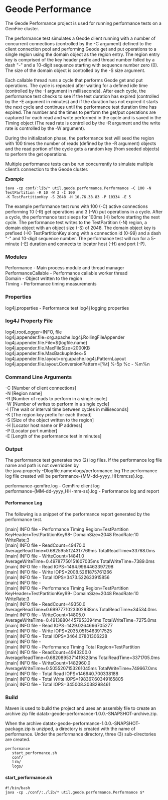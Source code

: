 # Geode Performance #

The Geode Performance project is used for running performance tests on a GemFire cluster. 

The performance test simulates a Geode client running with a number of concurrent connections (controlled by the -C argument) defined to the client connection pool and performing Geode get and put operations to a single region using the domain object as the region entry. The region entry key is comprised of the key header prefix and thread number folled by a dash "-" and a 10-digit sequence starting with sequence number zero (0). The size of the domain object is controlled by the -S size argument.

Each callable thread runs a cycle that performs Geode get and put operations. The cycle is repeated after waiting for a defined idle time (controlled by the -I argument in milliseconds). After each cycle, the performance test checks to see if the test duration has expired (controlled by the -E argument in minutes) and if the duration has not expired it starts the next cycle and continues until the performance test duration time has expired. The number and the times to perform the get/put operations are captured for each read and write performed in the cycle and is saved in the Timing object (The read rate is controlled by the -R argument and the write rate is controlled by the -W argument).

During the initialization phase, the performance test will seed the region with 100 times the number of reads (defined by the -R argument) objects and the read portion of the cycle gets a random key (from seeded objects) to perform the get operations.

Multiple performance tests can be run concurrently to simulate multiple client’s connection to the Geode cluster.

***Example***

    java -cp conf/:lib/* util.geode.performance.Performance -C 100 -N TestPartition -R 10 -W 3 -I 100  
    -K TestPartitionKey -S 2048 -H 10.76.38.83 -P 10334 -E 5

The example performance test runs with 100 (-C) active connections performing 10 (-R) get operations and 3 (-W) put operations in a cycle. After a cycle, the performance test sleeps for 100ms (-I) before starting the next cycle. The performance test writes to the TestPartition (-N) region, a domain object with an object size (-S) of 2048. The domain object key is prefixed (-K) TestPartitionKey along with a connection id (0-99) and a dash "-" and 10-digit sequence number. The performance test will run for a 5-minute (-E) duration and connects to locator host (-H) and port (-P).

### Modules ###

Performance - Main process module and thread manager  
PerformanceCallable - Performance callable worker thread  
Domain - Object written to the region  
Timing - Performance timing measurements

### Properties ###

log4j.properties - Performance test log4j logging properties  

### log4J Property File ###

log4j.rootLogger=INFO, file  
log4j.appender.file=org.apache.log4j.RollingFileAppender  
log4j.appender.file.File=${logfile.name}  
log4j.appender.file.MaxFileSize=2000KB  
log4j.appender.file.MaxBackupIndex=5  
log4j.appender.file.layout=org.apache.log4j.PatternLayout  
log4j.appender.file.layout.ConversionPattern=[%t] %-5p %c - %m%n  

### Command Line Arguments ###

-C [Number of client connections]  
-N [Region name]  
-R [Number of reads to perform in a single cycle]  
-W [Number of writes to perform in a single cycle]  
-I [The wait or interval time between cycles in milliseconds]  
-K [The region key prefix for each thread]  
-S [Size of the object written to the region]  
-H [Locator host name or IP address]  
-P [Locator port number]  
-E [Length of the performance test in minutes]  

### Output ###

The performance test generates two (2) log files. If the performance log file name and path is not overridden by  
the java property -Dlogfile.name=logs/performance.log  The performance log file created will be performance-{MM-dd-yyyy_HH:mm:ss}.log.

performance-gemfire.log - GemFire client log  
performance-{MM-dd-yyyy_HH-mm-ss}.log - Performance log and report  

#### Performance Log ####

The following is a snippet of the performance report generated by the performance test.

[main] INFO  file - Performance Timing Region=TestPartition KeyHeader=TestPartitionKey98- DomainSize=2048 ReadRate:10 WriteRate:3  
[main] INFO  file -      ReadCount=49470.0 AverageReadTime=0.6825955124317769ms TotalReadTime=33768.0ms  
[main] INFO  file -      WriteCount=14841.0 AverageWriteTime=0.49787750151607035ms TotalWriteTime=7389.0ms  
[main] INFO  file -      Read IOPS=1464.9964463397298  
[main] INFO  file -      Write IOPS=2008.5261875761266  
[main] INFO  file -      Total IOPS=3473.522633915856  
[main] INFO  file -  
[main] INFO  file - Performance Timing Region=TestPartition KeyHeader=TestPartitionKey99- DomainSize=2048 ReadRate:10 WriteRate:3  
[main] INFO  file -      ReadCount=49350.0 AverageReadTime=0.6997771023302938ms TotalReadTime=34534.0ms  
[main] INFO  file -      WriteCount=14805.0 AverageWriteTime=0.49138804457953394ms TotalWriteTime=7275.0ms  
[main] INFO  file -      Read IOPS=1429.0264666705277  
[main] INFO  file -      Write IOPS=2035.0515463917525  
[main] INFO  file -      Total IOPS=3464.07801306228  
[main] INFO  file -  
[main] INFO  file - Performance Timing Total Region=TestPartition  
[main] INFO  file -      ReadCount=4943200.0 AverageReadTime=0.6820895371419323ms TotalReadTime=3371705.0ms  
[main] INFO  file -      WriteCount=1482960.0 AverageWriteTime=0.5055207153261045ms TotalWriteTime=749667.0ms  
[main] INFO  file -      Total Read IOPS=146640.700338188  
[main] INFO  file -      Total Write IOPS=198367.60349165805  
[main] INFO  file -      Total IOPS=345008.3038298461   

### Build ###

Maven is used to build the project and uses an assembly file to create an archive zip file datatx-geode-performance-1.0.0.-SNAPSHOT-archive.zip.

When the archive datatx-geode-performance-1.0.0.-SNAPSHOT-package.zip is unziped, a directory is created with the name of performance. Under the performance directory, three (3) sub-directories are created.

    performance
       start_performance.sh
       conf/
       lib/
       logs/
      
#### start_performance.sh ####

    #!/bin/bash
    java -cp ./conf/:./lib/* util.geode.performance.Performance $*
